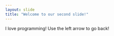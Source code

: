 ```yaml
---
layout: slide
title: "Welcome to our second slide!"
---
```

I love programming!
Use the left arrow to go back!